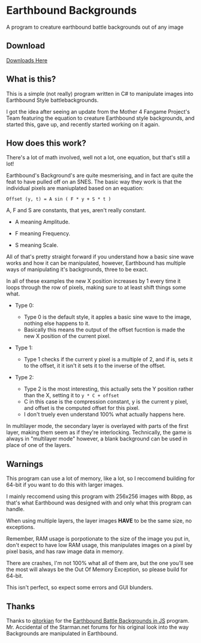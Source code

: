 # Earthbound Backgrounds
A program to creature earthbound battle backgrounds out of any image

## Download

[Downloads Here](https://github.com/Sn0wCrack/EarthboundBackgrounds/releases)

## What is this?
This is a simple (not really) program written in C# to manipulate images into Earthbound Style battlebackgrounds.

I got the idea after seeing an update from the Mother 4 Fangame Project's Team featuring the equation to creature Earthbound style backgrounds, and started this, gave up, and recently started working on it again.

## How does this work?

There's a lot of math involved, well not a lot, one equation, but that's still a lot!

Earthbound's Background's are quite mesmerising, and in fact are quite the feat to have pulled off on an SNES. The basic way they work is that the individual pixels are maniuplated based on an equation:

```Offset (y, t) = A sin ( F * y + S * t )```

A, F and S are constants, that yes, aren't really constant.

- A meaning Amplitude.

- F meaning Frequency.

- S meaning Scale.

All of that's pretty straight forward if you understand how a basic sine wave works and how it can be manipulated, however, Earthbound has multiple ways of manipulating it's backgrounds, three to be exact.

In all of these examples the new X position increases by 1 every time it loops through the row of pixels, making sure to at least shift things some what.

- Type 0:
  - Type 0 is the default style, it apples a basic sine wave to the image, nothing else happens to it.
  - Basically this means the output of the offset fucntion is made the new X position of the current pixel.

- Type 1:
  - Type 1 checks if the current y pixel is a multiple of 2, and if is, sets it to the offset, it it isn't it sets it to the inverse of the offset.
  
- Type 2:
  - Type 2 is the most interesting, this actually sets the Y position rather than the X, setting it to ```y * C + offset```
  - C in this case is the compression constant, y is the current y pixel, and offset is the computed offset for this pixel.
  - I don't truely even understand 100% what actually happens here.
  
  
In multilayer mode, the secondary layer is overlayed with parts of the first layer, making them seem as if they're interlocking. Technically, the game is always in "multilayer mode" however, a blank background can be used in place of one of the layers.

## Warnings
This program can use a lot of memory, like a lot, so I reccomend building for 64-bit if you want to do this with larger images.

I mainly reccomend using this program with 256x256 images with 8bpp, as that's what Earthbound was designed with and only what this program can handle.

When using multiple layers, the layer images **HAVE** to be the same size, no exceptions.

Remember, RAM usage is porpotionate to the size of the image you put in, don't expect to have low RAM usage, this manipulates images on a pixel by pixel basis, and has raw image data in memory.

There are crashes, I'm not 100% what all of them are, but the one you'll see the most will always be the Out Of Memory Exception, so please build for 64-bit.

This isn't perfect, so expect some errors and GUI blunders.

## Thanks

Thanks to [gjtorkian](https://github.com/gjtorikian) for the [Earthbound Battle Backgrounds in JS](https://github.com/gjtorikian/Earthbound-Battle-Backgrounds-JS) program.
Mr. Accidental of the Starman.net forums for his original look into the way Backgrounds are manipulated in Earthbound.
